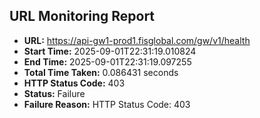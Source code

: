 ## URL Monitoring Report

- **URL:** https://api-gw1-prod1.fisglobal.com/gw/v1/health
- **Start Time:** 2025-09-01T22:31:19.010824
- **End Time:** 2025-09-01T22:31:19.097255
- **Total Time Taken:** 0.086431 seconds
- **HTTP Status Code:** 403
- **Status:** Failure
- **Failure Reason:** HTTP Status Code: 403
